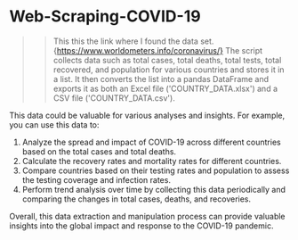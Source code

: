 # Web-Scraping-COVID-19

>> This this the link where I found the data set.{https://www.worldometers.info/coronavirus/}
 The script collects data such as total cases, total deaths, total tests, total recovered, and population for various countries and stores it in a list. It then converts the list into a pandas DataFrame and exports it as both an Excel file ('COUNTRY_DATA.xlsx') and a CSV file ('COUNTRY_DATA.csv').

This data could be valuable for various analyses and insights. For example, you can use this data to:

1. Analyze the spread and impact of COVID-19 across different countries based on the total cases and total deaths.
2. Calculate the recovery rates and mortality rates for different countries.
3. Compare countries based on their testing rates and population to assess the testing coverage and infection rates.
4. Perform trend analysis over time by collecting this data periodically and comparing the changes in total cases, deaths, and recoveries.

Overall, this data extraction and manipulation process can provide valuable insights into the global impact and response to the COVID-19 pandemic.  
